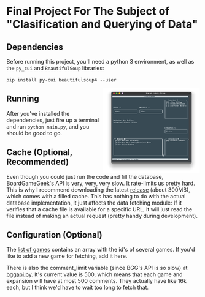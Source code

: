 # Final Project For The Subject of "Clasification and Querying of Data"

## Dependencies

Before running this project, you'll need a python 3 environment, as well as the `py_cui` and `BeautifulSoup` libraries:

```
pip install py-cui beautifulsoup4 --user
```

<img src="report/img/scr_search.png" align="right" width="50%">

## Running

After you've installed the dependencies, just fire up a terminal and run `python main.py`, and you should be good to go.


## Cache (Optional, Recommended)

Even though you could just run the code and fill the database, BoardGameGeek's API is very, very, very slow. It rate-limits us pretty hard. This is why I recommend downloading the latest [release](https://github.com/PietroCarrara/bgg-cpd/releases/latest) (about 300MB), which comes with a filled cache. This has nothing to do with the actual database implementation, it just affects the data fetching module: If it verifies that a cache file is available for a specific URL, it will just read the file instead of making an actual request (pretty handy during development).

## Configuration (Optional)

The [list of games](game_list.py) contains an array with the id's of several games. If you'd like to add a new game for fetching, add it here.

There is also the comment_limit variable (since BGG's API is so slow) at [bggapi.py](bggapi.py). It's current value is 500, which means that each game and expansion will have at most 500 comments. They actually have like 16k each, but I think we'd have to wait too long to fetch that.